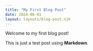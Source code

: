 ```yaml
---
title: "My First Blog Post"
date: 2024-06-01
layout: layouts/blog-post.njk
---
```


Welcome to my first blog post!

This is just a test post using **Markdown**.
